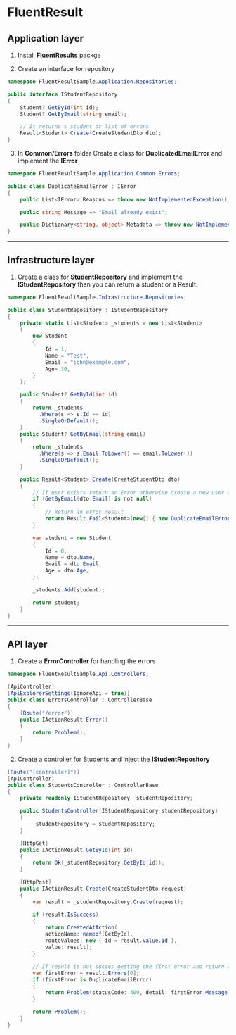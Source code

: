 # FluentResult

## Application layer
1. Install **FluentResults** packge

2. Create an interface for repository
```C#
namespace FluentResultSample.Application.Repositories;

public interface IStudentRepository
{
    Student? GetById(int id);
    Student? GetByEmail(string email);

    // It returns s student or list of errors
    Result<Student> Create(CreateStudentDto dto);
}
``` 

3. In **Common/Errors** folder Create a class for **DuplicatedEmailError** and implement the **IError**
```C#
namespace FluentResultSample.Application.Common.Errors;

public class DuplicateEmailError : IError
{
    public List<IError> Reasons => throw new NotImplementedException();

    public string Message => "Email already exist";

    public Dictionary<string, object> Metadata => throw new NotImplementedException();
}
```
---
## Infrastructure layer
1. Create a class for **StudentRepository** and implement the **IStudentRepository** then you can return a student or a Result.
```C#
namespace FluentResultSample.Infrastructure.Repositories;

public class StudentRepository : IStudentRepository
{
    private static List<Student> _students = new List<Student>
    {
        new Student
        {
            Id = 1,
            Name = "Test",
            Email = "john@example.com",
            Age= 30,
        }
    };

    public Student? GetById(int id)
    {
        return _students
          .Where(s => s.Id == id)
          .SingleOrDefault();
    }
    public Student? GetByEmail(string email)
    {
        return _students
          .Where(s => s.Email.ToLower() == email.ToLower())
          .SingleOrDefault();
    }

    public Result<Student> Create(CreateStudentDto dto)
    {
        // If user exists return an Error otherwise create a new user and return the user.
        if (GetByEmail(dto.Email) is not null)
        {
            // Return an error result
            return Result.Fail<Student>(new[] { new DuplicateEmailError() });
        }

        var student = new Student
        {
            Id = 0,
            Name = dto.Name,
            Email = dto.Email,
            Age = dto.Age,
        };

        _students.Add(student);

        return student;
    }
}
```
---
## API layer
1. Create a **ErrorController** for handling the errors
```C#
namespace FluentResultSample.Api.Controllers;

[ApiController]
[ApiExplorerSettings(IgnoreApi = true)]
public class ErrorsController : ControllerBase
{
    [Route("/error")]
    public IActionResult Error()
    {
        return Problem();
    }
}
```
2. Create a controller for Students and inject the **IStudentRepository**
```C#
[Route("[controller]")]
[ApiController]
public class StudentsController : ControllerBase
{
    private readonly IStudentRepository _studentRepository;

    public StudentsController(IStudentRepository studentRepository)
    {
        _studentRepository = studentRepository;
    }

    [HttpGet]
    public IActionResult GetById(int id)
    {
        return Ok(_studentRepository.GetById(id));
    }

    [HttpPost]
    public IActionResult Create(CreateStudentDto request)
    {
        var result = _studentRepository.Create(request);

        if (result.IsSuccess)
        {
            return CreatedAtAction(
            actionName: nameof(GetById),
            routeValues: new { id = result.Value.Id },
            value: result);
        }

        // If result is not succes getting the first error and return a problem,
        var firstError = result.Errors[0];
        if (firstError is DuplicateEmailError)
        {
            return Problem(statusCode: 409, detail: firstError.Message);
        }

        return Problem();
    }
}
```